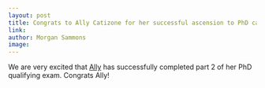 ```yaml
---
layout: post
title: Congrats to Ally Catizone for her successful ascension to PhD candidacy
link: 
author: Morgan Sammons
image: 
---
```




We are very excited that [Ally](/team/ally-catizone/) has successfully completed part 2 of her PhD qualifying exam. Congrats Ally!